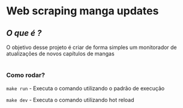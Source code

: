 # Web scraping manga updates

## *O que é ?* ##

 O objetivo desse projeto é criar de forma simples um monitorador de atualizações de novos capítulos de mangas
#
### Como rodar? ###
 ``make run`` - Executa o comando utilizando o padrão de execução

 ``make dev`` - Executa o comando utilizando hot reload